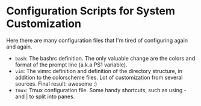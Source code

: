 Configuration Scripts for System Customization
==============================================

Here there are many configuration files that I'm tired 
of configuring again and again.

+ `bash`: The bashrc definition. The only valuable change are the colors and format of the prompt line (a.k.a PS1 variable).
+ `vim`: The vimrc definition and definition of the directory structure, in addition to the colorscheme files. Lot of customization from several sources. Final result: awesome :)
+ `tmux`: Tmux configuration file. Some handy shortcuts, such as using - and | to split into panes.


